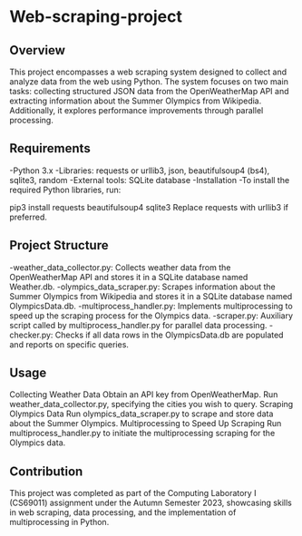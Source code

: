 # Web-scraping-project

Overview
---------------

This project encompasses a web scraping system designed to collect and analyze data from the web using Python. The system focuses on two main tasks: collecting structured JSON data from the OpenWeatherMap API and extracting information about the Summer Olympics from Wikipedia. Additionally, it explores performance improvements through parallel processing.

Requirements
---------------
-Python 3.x
-Libraries: requests or urllib3, json, beautifulsoup4 (bs4), sqlite3, random
-External tools: SQLite database
-Installation
-To install the required Python libraries, run:

pip3 install requests beautifulsoup4 sqlite3
Replace requests with urllib3 if preferred.

Project Structure
--------------------
-weather_data_collector.py: Collects weather data from the OpenWeatherMap API and stores it in a SQLite database named Weather.db.
-olympics_data_scraper.py: Scrapes information about the Summer Olympics from Wikipedia and stores it in a SQLite database named OlympicsData.db.
-multiprocess_handler.py: Implements multiprocessing to speed up the scraping process for the Olympics data.
-scraper.py: Auxiliary script called by multiprocess_handler.py for parallel data processing.
-checker.py: Checks if all data rows in the OlympicsData.db are populated and reports on specific queries.

Usage
-----------
Collecting Weather Data
Obtain an API key from OpenWeatherMap.
Run weather_data_collector.py, specifying the cities you wish to query.
Scraping Olympics Data
Run olympics_data_scraper.py to scrape and store data about the Summer Olympics.
Multiprocessing to Speed Up Scraping
Run multiprocess_handler.py to initiate the multiprocessing scraping for the Olympics data.

Contribution
-------------
This project was completed as part of the Computing Laboratory I (CS69011) assignment under the Autumn Semester 2023, showcasing skills in web scraping, data processing, and the implementation of multiprocessing in Python.
